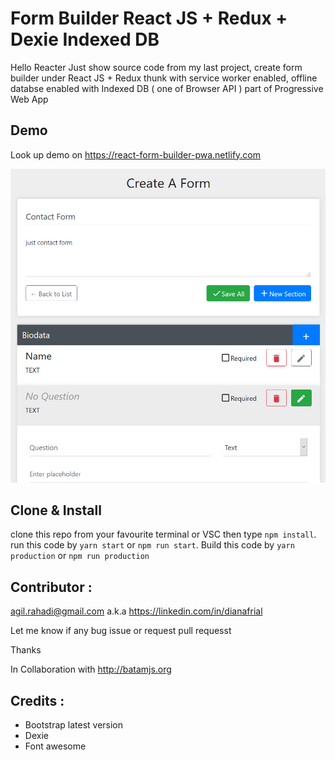 # Form Builder React JS + Redux + Dexie Indexed DB
Hello Reacter
Just show source code from my last project, create form builder under React JS + Redux thunk with service worker enabled, offline databse enabled with Indexed DB ( one of Browser API ) part of Progressive Web App


## Demo

Look up demo on https://react-form-builder-pwa.netlify.com

![Image of Screenshot](https://github.com/agilworld/reactjs-redux-form-builder-indexedDB-dexie/raw/master/screenshot.png)

## Clone & Install

clone this repo from your favourite terminal or VSC then type `npm install`. run this code by `yarn start` or `npm run start`. Build this code by `yarn production` or `npm run production`

## Contributor :
agil.rahadi@gmail.com a.k.a https://linkedin.com/in/dianafrial

Let me know if any bug issue or request pull requesst

Thanks

In Collaboration with http://batamjs.org

## Credits :

- Bootstrap latest version
- Dexie
- Font awesome
